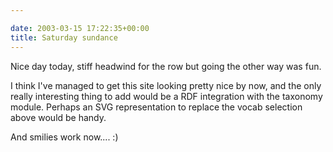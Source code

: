 ```yaml
---

date: 2003-03-15 17:22:35+00:00
title: Saturday sundance
---
```


Nice day today, stiff headwind for the row but going the other way was fun.

I think I've managed to get this site looking pretty nice by now, and the only really interesting thing to add would be a RDF integration with the taxonomy module.  Perhaps an SVG representation to replace the vocab selection above would be handy.

And smilies work now.... :)
